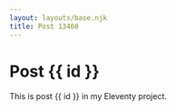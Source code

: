```yaml
---
layout: layouts/base.njk
title: Post 13460
---
```


# Post {{ id }}

This is post {{ id }} in my Eleventy project.
